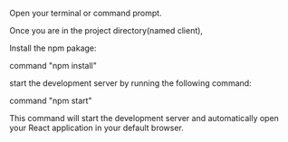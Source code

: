 Open your terminal or command prompt.


Once you are in the project directory(named client),

Install the npm pakage:

command "npm install"

start the development server by running the following command:

command "npm start"

This command will start the development server and automatically open your React application in your default browser.
